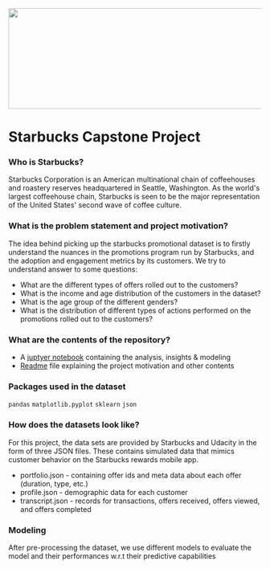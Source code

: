 <img src="https://digital.hbs.edu/platform-rctom/wp-content/uploads/sites/4/2017/11/tumblr_static_sb-banner.jpeg" width="1000" height="200" />

# Starbucks Capstone Project

### Who is Starbucks?
Starbucks Corporation is an American multinational chain of coffeehouses and roastery reserves headquartered in Seattle, Washington. As the world's largest coffeehouse chain, Starbucks is seen to be the major representation of the United States' second wave of coffee culture.

### What is the problem statement and project motivation?
The idea behind picking up the starbucks promotional dataset is to firstly understand the nuances in the promotions program run by Starbucks, and the adoption and engagement metrics by its customers. We try to understand answer to some questions:
* What are the different types of offers rolled out to the customers?
* What is the income and age distribution of the customers in the dataset?
* What is the age group of the different genders?
* What is the distribution of different types of actions performed on the promotions rolled out to the customers?

### What are the contents of the repository?
* A [juptyer notebook](https://github.com/kashyapbarua/starbucks-analysis/blob/main/Starbucks_Capstone_notebook.ipynb) containing the analysis, insights & modeling
* [Readme](https://github.com/kashyapbarua/starbucks-analysis/edit/main/README.md) file explaining the project motivation and other contents

### Packages used in the dataset

`pandas`
`matplotlib.pyplot`
`sklearn`
`json`

### How does the datasets look like?

For this project, the data sets are provided by Starbucks and Udacity in the form of three JSON files. These contains simulated data that mimics customer behavior on the Starbucks rewards mobile app.

* portfolio.json - containing offer ids and meta data about each offer (duration, type, etc.)
* profile.json - demographic data for each customer
* transcript.json - records for transactions, offers received, offers viewed, and offers completed

### Modeling

After pre-processing the dataset, we use different models to evaluate the model and their performances w.r.t their predictive capabilities
